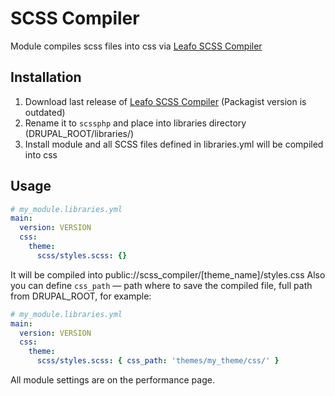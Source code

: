 # SCSS Compiler
Module compiles scss files into css via [Leafo SCSS Compiler](https://github.com/leafo/scssphp/releases)
## Installation
1. Download last release of [Leafo SCSS Compiler](https://github.com/leafo/scssphp/releases) (Packagist version is outdated)
2. Rename it to `scssphp` and place into libraries directory (DRUPAL_ROOT/libraries/)
3. Install module and all SCSS files defined in libraries.yml will be compiled into css
## Usage
```yml
# my_module.libraries.yml
main:
  version: VERSION
  css:
    theme:
      scss/styles.scss: {}
```
It will be compiled into public://scss_compiler/[theme_name]/styles.css
Also you can define `css_path` — path where to save the compiled file, full path from DRUPAL_ROOT, for example:
```yml
# my_module.libraries.yml
main:
  version: VERSION
  css:
    theme:
      scss/styles.scss: { css_path: 'themes/my_theme/css/' }
```
All module settings are on the performance page.
